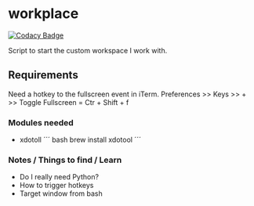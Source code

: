 # workplace

[![Codacy Badge](https://api.codacy.com/project/badge/Grade/be70fbc82b9f40cf92a8c3df0ffc3cf0)](https://app.codacy.com/manual/swallyx/workplace?utm_source=github.com&utm_medium=referral&utm_content=sWallyx/workplace&utm_campaign=Badge_Grade_Dashboard)

Script to start the custom workspace I work with.

## Requirements

Need a hotkey to the fullscreen event in iTerm.
Preferences >> Keys >> + >> Toggle Fullscreen = Ctr + Shift + f

### Modules needed
* xdotoll
´´´ bash
brew install xdotool
´´´


### Notes / Things to find / Learn
* Do I really need Python?
* How to trigger hotkeys
* Target window from bash